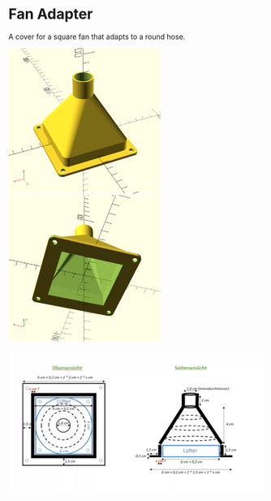 # Fan Adapter

A cover for a square fan that adapts to a round hose.

<p float="left">
  <img src="./pic1.png" width="300px" />
  <img src="./pic2.png" width="300px" />
</p>

<img src="./plan.png" />
